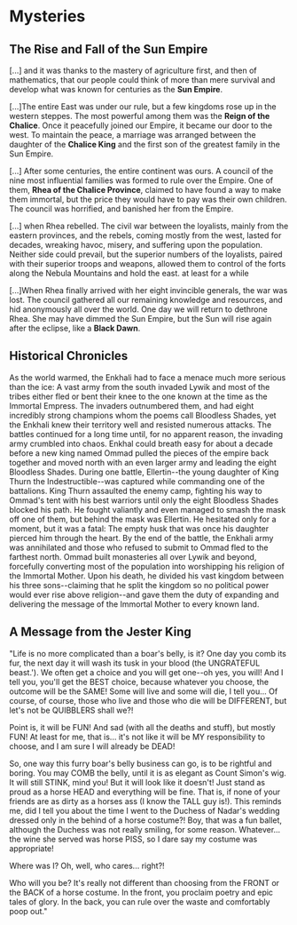 # Mysteries

## The Rise and Fall of the Sun Empire

[...] and it was thanks to the mastery of agriculture first, and then of mathematics, that our people could think of more than mere survival and develop what was known for centuries as the **Sun Empire**.

[...]The entire East was under our rule, but a few kingdoms rose up in the western steppes. The most powerful among them was the **Reign of the Chalice**. Once it peacefully joined our Empire, it became our door to the west. To maintain the peace, a marriage was arranged between the daughter of the **Chalice King** and the first son of the greatest family in the Sun Empire.

[...] After some centuries, the entire continent was ours. A council of the nine most influential families was formed to rule over the Empire. One of them, **Rhea of the Chalice Province**, claimed to have found a way to make them immortal, but the price they would have to pay was their own children. The council was horrified, and banished her from the Empire.

[...] when Rhea rebelled. The civil war between the loyalists, mainly from the eastern provinces, and the rebels, coming mostly from the west, lasted for decades, wreaking havoc, misery, and suffering upon the population. Neither side could prevail, but the superior numbers of the loyalists, paired with their superior troops and weapons, allowed them to control of the forts along the Nebula Mountains and hold the east. at least for a while

[...]When Rhea finally arrived with her eight invincible generals, the war was lost. The council gathered all our remaining knowledge and resources, and hid anonymously all over the world. One day we will return to dethrone Rhea. She may have dimmed the Sun Empire, but the Sun will rise again after the eclipse, like a **Black Dawn**.

## Historical Chronicles

As the world warmed, the Enkhali had to face a menace much more serious than the ice: A vast army from the south invaded Lywik and most of the tribes either fled or bent their knee to the one known at the time as the Immortal Empress. The invaders outnumbered them, and had eight incredibly strong champions whom the poems call Bloodless Shades, yet the Enkhali knew their territory well and resisted numerous attacks. The battles continued for a long time until, for no apparent reason, the invading army crumbled into chaos. Enkhal could breath easy for about a decade before a new king named Ommad pulled the pieces of the empire back together and moved north with an even larger army and leading the eight Bloodless Shades. During one battle, Ellertin--the young daughter of King Thurn the Indestructible--was captured while commanding one of the battalions. King Thurn assaulted the enemy camp, fighting his way to Ommad's tent with his best warriors until only the eight Bloodless Shades blocked his path. He fought valiantly and even managed to smash the mask off one of them, but behind the mask was Ellertin. He hesitated only for a moment, but it was a fatal: The empty husk that was once his daughter pierced him through the heart. By the end of the battle, the Enkhali army was annihilated and those who refused to submit to Ommad fled to the farthest north. Ommad built monasteries all over Lywik and beyond, forcefully converting most of the population into worshipping his religion of the Immortal Mother. Upon his death, he divided his vast kingdom between his three sons--claiming that he split the kingdom so no political power would ever rise above religion--and gave them the duty of expanding and delivering the message of the Immortal Mother to every known land.

## A Message from the Jester King

"Life is no more complicated than a boar's belly, is it? One day you comb its fur, the next day it will wash its tusk in your blood (the UNGRATEFUL beast.'). We often get a choice and you will get one--oh yes, you will! And I tell you, you'll get the BEST choice, because whatever you choose, the outcome will be the SAME! Some will live and some will die, I tell you... Of course, of course, those who live and those who die will be DIFFERENT, but let's not be QUIBBLERS shall we?!

Point is, it will be FUN! And sad (with all the deaths and stuff), but mostly FUN! At least for me, that is... it's not like it will be MY responsibility to choose, and I am sure I will already be DEAD!

So, one way this furry boar's belly business can go, is to be rightful and boring. You may COMB the belly, until it is as elegant as Count Simon's wig. It will still STINK, mind you! But it will look like it doesn't! Just stand as proud as a horse HEAD and everything will be fine. That is, if none of your friends are as dirty as a horses ass (I know the TALL guy is!). This reminds me, did I tell you about the time I went to the Duchess of Nadar's wedding dressed only in the behind of a horse costume?! Boy, that was a fun ballet, although the Duchess was not really smiling, for some reason. Whatever... the wine she served was horse PISS, so I dare say my costume was appropriate!

Where was I? Oh, well, who cares... right?!

Who will you be? It's really not different than choosing from the FRONT or the BACK of a horse costume. In the front, you proclaim poetry and epic tales of glory. In the back, you can rule over the waste and comfortably poop out."
